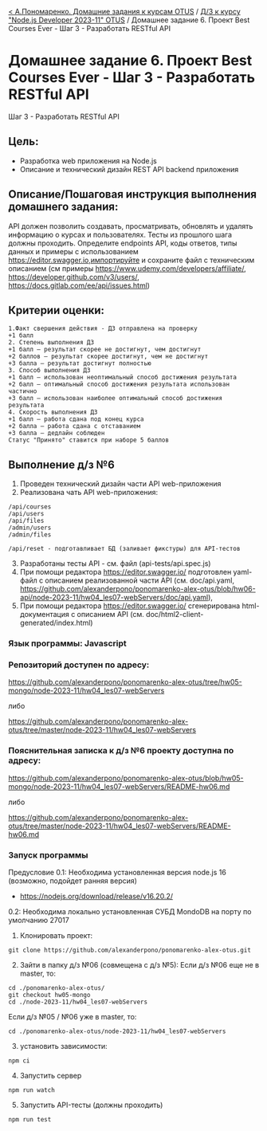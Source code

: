 [< А.Пономаренко. Домашние задания к курсам OTUS](../../README.md) / [Д/З к курсу "Node.js Developer 2023-11" OTUS](../README.md) / Домашнее задание 6.  Проект Best Courses Ever - Шаг 3 - Разработать RESTful API
# Домашнее задание 6.  Проект Best Courses Ever - Шаг 3 - Разработать RESTful API

Шаг 3 - Разработать RESTful API
## Цель:
  * Разработка web приложения на Node.js
  * Описание и технический дизайн REST API backend приложения



## Описание/Пошаговая инструкция выполнения домашнего задания:

API должен позволить создавать, просматривать, обновлять и удалять информацию о курсах и пользователях. Тесты из прошлого шага должны проходить.
Определите endpoints API, коды ответов, типы данных и примеры с использованием https://editor.swagger.io,импортируйте и сохраните файл с техническим описанием (см примеры https://www.udemy.com/developers/affiliate/, https://developer.github.com/v3/users/, https://docs.gitlab.com/ee/api/issues.html)

## Критерии оценки:

```
1.Факт свершения действия - ДЗ отправлена на проверку
+1 балл
2. Степень выполнения ДЗ
+1 балл – результат скорее не достигнут, чем достигнут
+2 баллов – результат скорее достигнут, чем не достигнут
+3 балла – результат достигнут полностью
3. Способ выполнения ДЗ
+1 балл – использован неоптимальный способ достижения результата
+2 балл – оптимальный способ достижения результата использован частично
+3 балл – использован наиболее оптимальный способ достижения результата
4. Скорость выполнения ДЗ
+1 балл – работа сдана под конец курса
+2 балла – работа сдана с отставанием
+3 балла – дедлайн соблюден
Статус "Принято" ставится при наборе 5 баллов
```

## Выполнение д/з №6
1. Проведен технический дизайн части API web-приложения
2. Реализована чать API web-приложения:
```
/api/courses
/api/users
/api/files
/admin/users
/admin/files

/api/reset - подготавливает БД (заливает фикстуры) для API-тестов
```
3. Разработаны тесты API - см. файл (api-tests/api.spec.js)
4. При помощи редактора https://editor.swagger.io/ подготовлен yaml-файл с описанием реализованной части API (см. doc/api.yaml, https://github.com/alexanderpono/ponomarenko-alex-otus/blob/hw06-api/node-2023-11/hw04_les07-webServers/doc/api.yaml), 
5. При помощи редактора https://editor.swagger.io/ сгенерирована html-документация с описанием API (см. doc/html2-client-generated/index.html)

### Язык программы: Javascript
### Репозиторий доступен по адресу:
https://github.com/alexanderpono/ponomarenko-alex-otus/tree/hw05-mongo/node-2023-11/hw04_les07-webServers

либо 

https://github.com/alexanderpono/ponomarenko-alex-otus/tree/master/node-2023-11/hw04_les07-webServers


### Пояснительная записка к д/з №6 проекту доступна по адресу:
https://github.com/alexanderpono/ponomarenko-alex-otus/blob/hw05-mongo/node-2023-11/hw04_les07-webServers/README-hw06.md

либо 

https://github.com/alexanderpono/ponomarenko-alex-otus/tree/master/node-2023-11/hw04_les07-webServers/README-hw06.md


### Запуск программы
Предусловие
0.1: Необходима установленная версия node.js 16 (возможно, подойдет ранняя версия)
- https://nodejs.org/download/release/v16.20.2/

0.2: Необходима локально установленная СУБД MondoDB на порту по умолчанию 27017


1. Клонировать проект: 
```
git clone https://github.com/alexanderpono/ponomarenko-alex-otus.git
```

2. Зайти в папку д/з №06 (совмещена с д/з №5): 
Если д/з №06 еще не в master, то:
```
cd ./ponomarenko-alex-otus/
git checkout hw05-mongo
cd ./node-2023-11/hw04_les07-webServers
```

Если д/з №05 / №06 уже в master, то:

```
cd ./ponomarenko-alex-otus/node-2023-11/hw04_les07-webServers
```
 

3. установить зависимости:  
```
npm ci
```

4. Запустить сервер
```
npm run watch
```

5. Запустить API-тесты (должны проходить)
```
npm run test
```